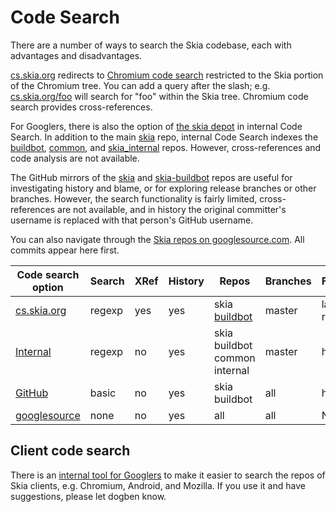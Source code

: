 Code Search
===========

There are a number of ways to search the Skia codebase, each with advantages and
disadvantages.

[cs.skia.org](http://cs.skia.org) redirects to
[Chromium code search](https://code.google.com/p/chromium/codesearch) restricted
to the Skia portion of the Chromium tree. You can add a query after the slash;
e.g. [cs.skia.org/foo](http://cs.skia.org/foo) will search for "foo" within the
Skia tree. Chromium code search provides cross-references.

For Googlers, there is also the option of [the skia depot](http://cs/#skia/) in
internal Code Search. In addition to the
main [skia](http://cs/#skia/skia/) repo, internal Code Search indexes the
[buildbot](http://cs/#skia/buildbot/), [common](http://cs/#skia/common/),
and [skia_internal](https://cs/#skia/skia_internal/) repos. However,
cross-references and code analysis are not available.

The GitHub mirrors of the [skia](https://github.com/google/skia) and
[skia-buildbot](https://github.com/google/skia-buildbot) repos are useful for
investigating history and blame, or for exploring release branches or other
branches. However, the search functionality is fairly limited, cross-references
are not available, and in history the original committer's username is replaced
with that person's GitHub username.

You can also navigate through the
[Skia repos on googlesource.com](https://skia.googlesource.com/). All commits
appear here first.

  Code search option  |Search |XRef |History |Repos                         |Branches |Freshness
  --------------------|-------|-----|--------|------------------------------|---------|---------------
  [cs.skia.org][1]    |regexp | yes |yes     |skia [buildbot][5]            |master   |last DEPS roll
  [Internal][2]       |regexp | no  |yes     |skia buildbot common internal |master   |hours
  [GitHub][3]         |basic  | no  |yes     |skia buildbot                 |all      |hour
  [googlesource][4]   |none   | no  |yes     |all                           |all      |N/A

[1]: http://cs.skia.org/             "Chromium code search"
[2]: http://cs/#skia/                "Internal Code Search"
[3]: https://github.com/google/skia  "GitHub mirror of skia"
[4]: https://skia.googlesource.com/  "Primary Skia repos on googlesource.com"
[5]: https://cs.chromium.org/chromium/skia/buildbot/

Client code search
------------------

There is an [internal tool for
Googlers](https://goto.google.com/skia-client-search) to make it easier to
search the repos of Skia clients, e.g. Chromium, Android, and Mozilla. If you
use it and have suggestions, please let dogben know.
